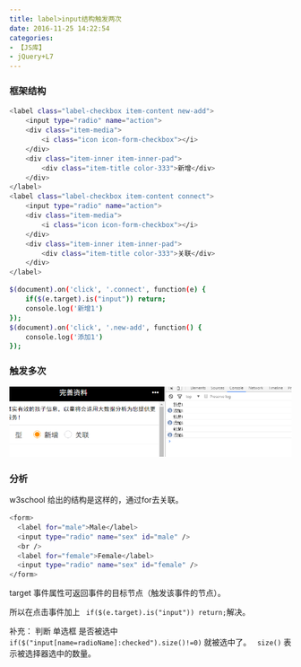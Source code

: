 ```yaml
---
title: label>input结构触发两次
date: 2016-11-25 14:22:54
categories:
- 【JS库】
- jQuery+L7
---
```



### 框架结构

``` bash
<label class="label-checkbox item-content new-add">
    <input type="radio" name="action">
    <div class="item-media">
        <i class="icon icon-form-checkbox"></i>
    </div>
    <div class="item-inner item-inner-pad">
        <div class="item-title color-333">新增</div>
    </div>
</label>
<label class="label-checkbox item-content connect">
    <input type="radio" name="action">
    <div class="item-media">
        <i class="icon icon-form-checkbox"></i>
    </div>
    <div class="item-inner item-inner-pad">
        <div class="item-title color-333">关联</div>
    </div>
</label>
```
<!--more-->

``` bash
$(document).on('click', '.connect', function(e) {
    if($(e.target).is("input")) return;
    console.log('新增1')
});
$(document).on('click', '.new-add', function() {
    console.log('添加1')
});
```

### 触发多次
![](/assets/l7/1.png)

### 分析
w3school 给出的结构是这样的，通过for去关联。
``` bash
<form>
  <label for="male">Male</label>
  <input type="radio" name="sex" id="male" />
  <br />
  <label for="female">Female</label>
  <input type="radio" name="sex" id="female" />
</form>﻿​
```

target 事件属性可返回事件的目标节点（触发该事件的节点）。

所以在点击事件加上 ` if($(e.target).is("input")) return;`解决。


补充：
判断 单选框 是否被选中
` if($("input[name=radioName]:checked").size()!=0) ` 就被选中了。
` size()` 表示被选择器选中的数量。
